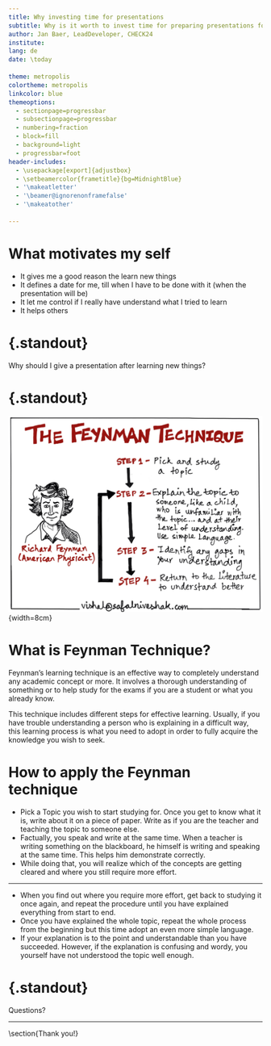 ```yaml
---
title: Why investing time for presentations
subtitle: Why is it worth to invest time for preparing presentations for others
author: Jan Baer, LeadDeveloper, CHECK24
institute: 
lang: de
date: \today

theme: metropolis
colortheme: metropolis
linkcolor: blue
themeoptions:
  - sectionpage=progressbar
  - subsectionpage=progressbar
  - numbering=fraction
  - block=fill
  - background=light
  - progressbar=foot
header-includes:
  - \usepackage[export]{adjustbox}
  - \setbeamercolor{frametitle}{bg=MidnightBlue}
  - '\makeatletter'
  - '\beamer@ignorenonframefalse'
  - '\makeatother'

---
```


# What motivates my self

- It gives me a good reason the learn new things
- It defines a date for me, till when I have to be done with it (when the presentation will be)
- It let me control if I really have understand what I tried to learn
- It helps others

# {.standout}

Why should I give a presentation after learning new things?

# {.standout}

![](images/the-feynman-technique.png){width=8cm}

# What is Feynman Technique?

Feynman’s learning technique is an effective way to completely understand any academic concept or more. It involves a thorough understanding of something or to help study for the exams if you are a student or what you already know.

This technique includes different steps for effective learning. Usually, if you have trouble understanding a person who is explaining in a difficult way, this learning process is what you need to adopt in order to fully acquire the knowledge you wish to seek.

# How to apply the Feynman technique

- Pick a Topic you wish to start studying for.
Once you get to know what it is, write about it on a piece of paper. Write as if you are the teacher and teaching the topic to someone else.
- Factually, you speak and write at the same time. When a teacher is writing something on the blackboard, he himself is writing and speaking at the same time. This helps him demonstrate correctly.
- While doing that, you will realize which of the concepts are getting cleared and where you still require more effort.

---

- When you find out where you require more effort, get back to studying it once again, and repeat the procedure until you have explained everything from start to end.
- Once you have explained the whole topic, repeat the whole process from the beginning but this time adopt an even more simple language.
- If your explanation is to the point and understandable than you have succeeded. However, if the explanation is confusing and wordy, you yourself have not understood the topic well enough.

# {.standout}

Questions?

---

\section{Thank you!}

